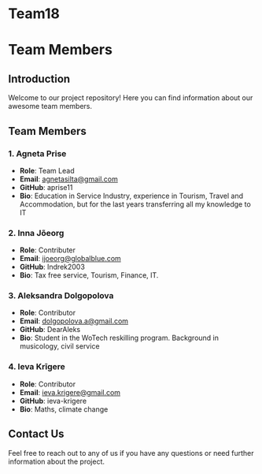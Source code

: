 # Team18
# Team Members

## Introduction
Welcome to our project repository! Here you can find information about our awesome team members.

## Team Members

### 1. Agneta Prise
- **Role**: Team Lead
- **Email**: agnetasilta@gmail.com
- **GitHub**: aprise11
- **Bio**: Education in Service Industry, experience in Tourism, Travel and Accommodation, but for the last years transferring all my knowledge to IT

### 2. Inna Jõeorg
- **Role**: Contributer
- **Email**: ijoeorg@globalblue.com
- **GitHub**: Indrek2003
- **Bio**: Tax free service, Tourism, Finance, IT.

### 3. Aleksandra Dolgopolova
- **Role**: Contributor
- **Email**: dolgopolova.a@gmail.com
- **GitHub**: DearAleks
- **Bio**: Student in the WoTech reskilling program. Background in musicology, civil service

### 4. Ieva Krīgere
- **Role**: Contributor
- **Email**: ieva.krigere@gmail.com
- **GitHub**: ieva-krigere
- **Bio**: Maths, climate change

## Contact Us
Feel free to reach out to any of us if you have any questions or need further information about the project.
